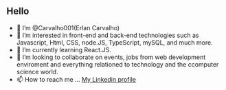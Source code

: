 ## Hello

- 👋 I’m @Carvalho001(Erlan Carvalho)
- 👀 I’m interested in front-end and back-end technologies such as Javascript, Html, CSS, node.JS, TypeScript, mySQL, and much more. 
- 🌱 I’m currently learning React.JS.
- 💞️ I’m looking to collaborate on events, jobs from web development enviroment and everything relationed to technology and the ccomputer science world.
- 📫 How to reach me ... [My Linkedin profile](https://www.linkedin.com/in/erlan-carvalho-436519210/)

<!---
Carvalho001/Carvalho001 is a ✨ special ✨ repository because its `README.md` (this file) appears on your GitHub profile.
You can click the Preview link to take a look at your changes.
--->
